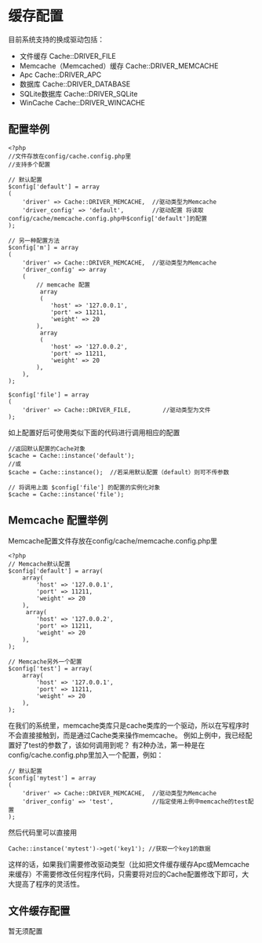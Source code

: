 缓存配置
==============
目前系统支持的换成驱动包括：

* 文件缓存 Cache::DRIVER_FILE
* Memcache（Memcached）缓存 Cache::DRIVER_MEMCACHE
* Apc  Cache::DRIVER_APC
* 数据库 Cache::DRIVER_DATABASE
* SQLite数据库  Cache::DRIVER_SQLite
* WinCache     Cache::DRIVER_WINCACHE


配置举例
--------

    <?php
    //文件存放在config/cache.config.php里
    //支持多个配置
    
    // 默认配置
    $config['default'] = array
    (
        'driver' => Cache::DRIVER_MEMCACHE,  //驱动类型为Memcache
        'driver_config' => 'default',        //驱动配置 将读取config/cache/memcache.config.php中$config['default']的配置
    );
    
    // 另一种配置方法
    $config['m'] = array
    (
        'driver' => Cache::DRIVER_MEMCACHE,  //驱动类型为Memcache
        'driver_config' => array
        (
            // memcache 配置
             array
             (
                'host' => '127.0.0.1',
                'port' => 11211,
                'weight' => 20
            ),
             array
             (
                'host' => '127.0.0.2',
                'port' => 11211,
                'weight' => 20
            ),
        ),
    );

    $config['file'] = array
    (
        'driver' => Cache::DRIVER_FILE,         //驱动类型为文件
    );
    
如上配置好后可使用类似下面的代码进行调用相应的配置
    
    //返回默认配置的Cache对象
    $cache = Cache::instance('default');
    //或    
    $cache = Cache::instance();  //若采用默认配置（default）则可不传参数
    
    // 将调用上面 $config['file'] 的配置的实例化对象
    $cache = Cache::instance('file');
    
 


Memcache 配置举例
------------
Memcache配置文件存放在config/cache/memcache.config.php里

    <?php
    // Memcache默认配置
    $config['default'] = array(
        array(
            'host' => '127.0.0.1',
            'port' => 11211,
            'weight' => 20
        ),
         array(
            'host' => '127.0.0.2',
            'port' => 11211,
            'weight' => 20
        ),
    );
    
    // Memcache另外一个配置
    $config['test'] = array(
        array(
            'host' => '127.0.0.1',
            'port' => 11211,
            'weight' => 20
        ),
    );

在我们的系统里，memcache类库只是cache类库的一个驱动，所以在写程序时不会直接接触到，而是通过Cache类来操作memcache。
例如上例中，我已经配置好了test的参数了，该如何调用到呢？
有2种办法，第一种是在config/cache.config.php里加入一个配置，例如：

	// 默认配置
    $config['mytest'] = array
    (
        'driver' => Cache::DRIVER_MEMCACHE,  //驱动类型为Memcache
        'driver_config' => 'test',			 //指定使用上例中memcache的test配置
    );

然后代码里可以直接用

	Cache::instance('mytest')->get('key1');	//获取一个key1的数据

这样的话，如果我们需要修改驱动类型（比如把文件缓存缓存Apc或Memcache来缓存）不需要修改任何程序代码，只需要将对应的Cache配置修改下即可，大大提高了程序的灵活性。

文件缓存配置
-------------
暂无须配置